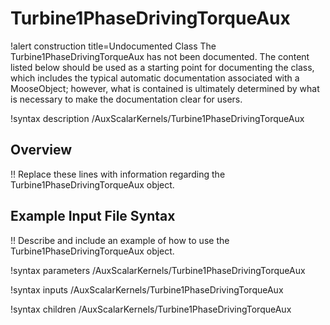 # Turbine1PhaseDrivingTorqueAux

!alert construction title=Undocumented Class
The Turbine1PhaseDrivingTorqueAux has not been documented. The content listed below should be used as a starting point for
documenting the class, which includes the typical automatic documentation associated with a
MooseObject; however, what is contained is ultimately determined by what is necessary to make the
documentation clear for users.

!syntax description /AuxScalarKernels/Turbine1PhaseDrivingTorqueAux

## Overview

!! Replace these lines with information regarding the Turbine1PhaseDrivingTorqueAux object.

## Example Input File Syntax

!! Describe and include an example of how to use the Turbine1PhaseDrivingTorqueAux object.

!syntax parameters /AuxScalarKernels/Turbine1PhaseDrivingTorqueAux

!syntax inputs /AuxScalarKernels/Turbine1PhaseDrivingTorqueAux

!syntax children /AuxScalarKernels/Turbine1PhaseDrivingTorqueAux
